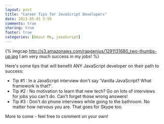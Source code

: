 ```yaml
---
layout: post
title: "Career Tips for JavaScript Developers"
date: 2013-05-01 5:59
comments: true
sharing: true
footer: true
categories: [About Me, javaScript]
---
```


  {% imgcap http://s3.amazonaws.com/rapgenius/1291131680_two-thumbs-up.jpg I am very much success in my jobs! %}

Here's some tips that will benefit ANY JavaScript developer on their path to success:

  <!-- more -->

 * Tip #1 : In a JavaScript interview don't say 'Vanilla JavaScript? What framework is that?'.
 * Tip #2 : No motivation to learn that new tech? Go on lots of interviews for jobs you can't do.
    Can't forget those wrong answers!
 * Tip #3 : Don't do phone interviews while going to the bathroom. No matter how nervous you are.
    That goes for Skype too.


More to come - feel free to comment on your own!

